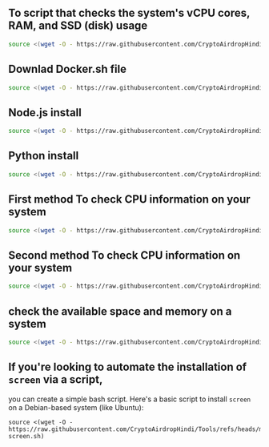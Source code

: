 ## To script that checks the system's vCPU cores, RAM, and SSD (disk) usage
```bash
source <(wget -O - https://raw.githubusercontent.com/CryptoAirdropHindi/Tools/refs/heads/main/info.sh)
```
## Downlad Docker.sh file
```bash
source <(wget -O - https://raw.githubusercontent.com/CryptoAirdropHindi/Tools/refs/heads/main/docker.sh)
```
## Node.js install
```bash
source <(wget -O - https://raw.githubusercontent.com/CryptoAirdropHindi/Tools/refs/heads/main/install-node.sh)
```
## Python install
```bash
source <(wget -O - https://raw.githubusercontent.com/CryptoAirdropHindi/Tools/refs/heads/main/install-python.sh)
```
## First method To check CPU information on your system
```bash
source <(wget -O - https://raw.githubusercontent.com/CryptoAirdropHindi/Tools/refs/heads/main/dashboard.sh)
```
## Second method To check CPU information on your system
```bash
source <(wget -O - https://raw.githubusercontent.com/CryptoAirdropHindi/Tools/refs/heads/main/monitor_cpu_space.sh)
```
## check the available space and memory on a system
```bash
source <(wget -O - https://raw.githubusercontent.com/CryptoAirdropHindi/Tools/refs/heads/main/check_space_memory.sh)
```

## If you're looking to automate the installation of `screen` via a script, 
you can create a simple bash script. Here's a basic script to install `screen` on a Debian-based system (like Ubuntu):
```
source <(wget -O - https://raw.githubusercontent.com/CryptoAirdropHindi/Tools/refs/heads/main/install-screen.sh)
```
